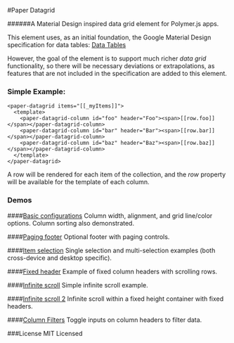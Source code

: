 #Paper Datagrid

######A Material Design inspired data grid element for Polymer.js apps.

This element uses, as an initial foundation, the Google Material Design specification for data tables:
[Data Tables](https://www.google.com/design/spec/components/data-tables.html)

However, the goal of the element is to support much richer _data grid_ functionality, so there will be necessary
deviations or extrapolations, as features that are not included in the specification are added to this element.

### Simple Example:

    <paper-datagrid items="[[_myItems]]">
      <template>
        <paper-datagrid-column id="foo" header="Foo"><span>[[row.foo]]</span></paper-datagrid-column>
        <paper-datagrid-column id="bar" header="Bar"><span>[[row.bar]]</span></paper-datagrid-column>
        <paper-datagrid-column id="baz" header="Baz"><span>[[row.baz]]</span></paper-datagrid-column>
      </template>
    </paper-datagrid>

A row will be rendered for each item of the collection, and the _row_ property will be available for the template of each
column.

### Demos

####[Basic configurations](http://jasongardnerlv.github.io/paper-datagrid/components/paper-datagrid/demo/index.html)
Column width, alignment, and grid line/color options. Column sorting also demonstrated.

####[Paging footer](http://jasongardnerlv.github.io/paper-datagrid/components/paper-datagrid/demo/index2.html)
Optional footer with paging controls.

####[Item selection](http://jasongardnerlv.github.io/paper-datagrid/components/paper-datagrid/demo/index3.html)
Single selection and multi-selection examples (both cross-device and desktop specific).

####[Fixed header](http://jasongardnerlv.github.io/paper-datagrid/components/paper-datagrid/demo/index4.html)
Example of fixed column headers with scrolling rows.

####[Infinite scroll](http://jasongardnerlv.github.io/paper-datagrid/components/paper-datagrid/demo/index5.html)
Simple infinite scroll example.

####[Infinite scroll 2](http://jasongardnerlv.github.io/paper-datagrid/components/paper-datagrid/demo/index6.html)
Infinite scroll within a fixed height container with fixed headers.

####[Column Filters](http://jasongardnerlv.github.io/paper-datagrid/components/paper-datagrid/demo/index7.html)
Toggle inputs on column headers to filter data.

###License
MIT Licensed
